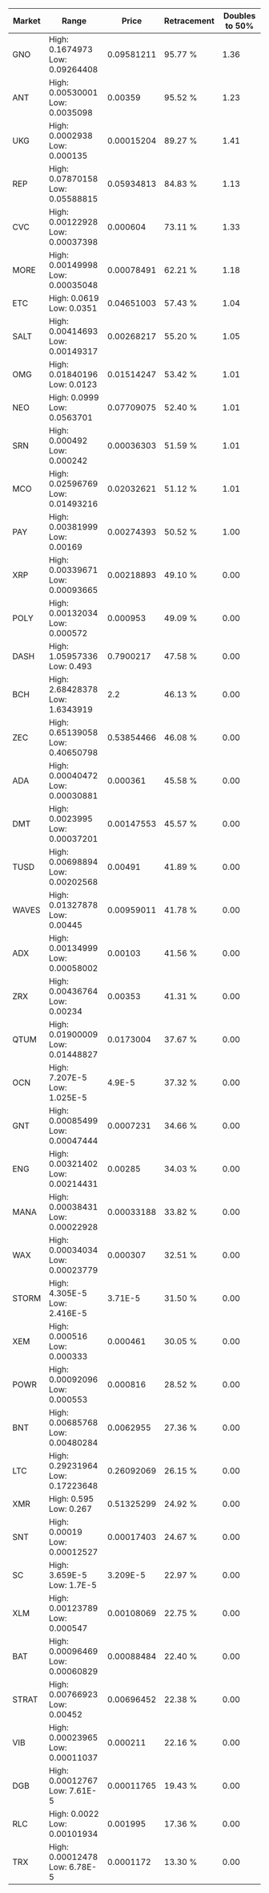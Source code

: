 | Market | Range | Price| Retracement | Doubles to 50% |
| --- | --- | --- | --- | --- |
| GNO | High: 0.1674973<br />Low: 0.09264408 | 0.09581211 | 95.77 % | 1.36 |
| ANT | High: 0.00530001<br />Low: 0.0035098 | 0.00359 | 95.52 % | 1.23 |
| UKG | High: 0.0002938<br />Low: 0.000135 | 0.00015204 | 89.27 % | 1.41 |
| REP | High: 0.07870158<br />Low: 0.05588815 | 0.05934813 | 84.83 % | 1.13 |
| CVC | High: 0.00122928<br />Low: 0.00037398 | 0.000604 | 73.11 % | 1.33 |
| MORE | High: 0.00149998<br />Low: 0.00035048 | 0.00078491 | 62.21 % | 1.18 |
| ETC | High: 0.0619<br />Low: 0.0351 | 0.04651003 | 57.43 % | 1.04 |
| SALT | High: 0.00414693<br />Low: 0.00149317 | 0.00268217 | 55.20 % | 1.05 |
| OMG | High: 0.01840196<br />Low: 0.0123 | 0.01514247 | 53.42 % | 1.01 |
| NEO | High: 0.0999<br />Low: 0.0563701 | 0.07709075 | 52.40 % | 1.01 |
| SRN | High: 0.000492<br />Low: 0.000242 | 0.00036303 | 51.59 % | 1.01 |
| MCO | High: 0.02596769<br />Low: 0.01493216 | 0.02032621 | 51.12 % | 1.01 |
| PAY | High: 0.00381999<br />Low: 0.00169 | 0.00274393 | 50.52 % | 1.00 |
| XRP | High: 0.00339671<br />Low: 0.00093665 | 0.00218893 | 49.10 % | 0.00 |
| POLY | High: 0.00132034<br />Low: 0.000572 | 0.000953 | 49.09 % | 0.00 |
| DASH | High: 1.05957336<br />Low: 0.493 | 0.7900217 | 47.58 % | 0.00 |
| BCH | High: 2.68428378<br />Low: 1.6343919 | 2.2 | 46.13 % | 0.00 |
| ZEC | High: 0.65139058<br />Low: 0.40650798 | 0.53854466 | 46.08 % | 0.00 |
| ADA | High: 0.00040472<br />Low: 0.00030881 | 0.000361 | 45.58 % | 0.00 |
| DMT | High: 0.0023995<br />Low: 0.00037201 | 0.00147553 | 45.57 % | 0.00 |
| TUSD | High: 0.00698894<br />Low: 0.00202568 | 0.00491 | 41.89 % | 0.00 |
| WAVES | High: 0.01327878<br />Low: 0.00445 | 0.00959011 | 41.78 % | 0.00 |
| ADX | High: 0.00134999<br />Low: 0.00058002 | 0.00103 | 41.56 % | 0.00 |
| ZRX | High: 0.00436764<br />Low: 0.00234 | 0.00353 | 41.31 % | 0.00 |
| QTUM | High: 0.01900009<br />Low: 0.01448827 | 0.0173004 | 37.67 % | 0.00 |
| OCN | High: 7.207E-5<br />Low: 1.025E-5 | 4.9E-5 | 37.32 % | 0.00 |
| GNT | High: 0.00085499<br />Low: 0.00047444 | 0.0007231 | 34.66 % | 0.00 |
| ENG | High: 0.00321402<br />Low: 0.00214431 | 0.00285 | 34.03 % | 0.00 |
| MANA | High: 0.00038431<br />Low: 0.00022928 | 0.00033188 | 33.82 % | 0.00 |
| WAX | High: 0.00034034<br />Low: 0.00023779 | 0.000307 | 32.51 % | 0.00 |
| STORM | High: 4.305E-5<br />Low: 2.416E-5 | 3.71E-5 | 31.50 % | 0.00 |
| XEM | High: 0.000516<br />Low: 0.000333 | 0.000461 | 30.05 % | 0.00 |
| POWR | High: 0.00092096<br />Low: 0.000553 | 0.000816 | 28.52 % | 0.00 |
| BNT | High: 0.00685768<br />Low: 0.00480284 | 0.0062955 | 27.36 % | 0.00 |
| LTC | High: 0.29231964<br />Low: 0.17223648 | 0.26092069 | 26.15 % | 0.00 |
| XMR | High: 0.595<br />Low: 0.267 | 0.51325299 | 24.92 % | 0.00 |
| SNT | High: 0.00019<br />Low: 0.00012527 | 0.00017403 | 24.67 % | 0.00 |
| SC | High: 3.659E-5<br />Low: 1.7E-5 | 3.209E-5 | 22.97 % | 0.00 |
| XLM | High: 0.00123789<br />Low: 0.000547 | 0.00108069 | 22.75 % | 0.00 |
| BAT | High: 0.00096469<br />Low: 0.00060829 | 0.00088484 | 22.40 % | 0.00 |
| STRAT | High: 0.00766923<br />Low: 0.00452 | 0.00696452 | 22.38 % | 0.00 |
| VIB | High: 0.00023965<br />Low: 0.00011037 | 0.000211 | 22.16 % | 0.00 |
| DGB | High: 0.00012767<br />Low: 7.61E-5 | 0.00011765 | 19.43 % | 0.00 |
| RLC | High: 0.0022<br />Low: 0.00101934 | 0.001995 | 17.36 % | 0.00 |
| TRX | High: 0.00012478<br />Low: 6.78E-5 | 0.0001172 | 13.30 % | 0.00 |
